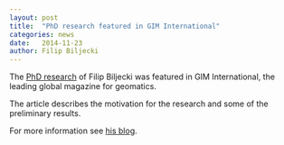 ```yaml
---
layout: post
title:  "PhD research featured in GIM International"
categories: news
date:   2014-11-23
author: Filip Biljecki
---
```


The [PhD research](http://3dgeoinfo.bk.tudelft.nl/biljecki/phd.html) of Filip Biljecki was featured in GIM International, the leading global magazine for geomatics.

The article describes the motivation for the research and some of the preliminary results.

For more information see [his blog](http://filipbnl.wordpress.com/2014/11/19/phd-research-featured-in-gim-international/).